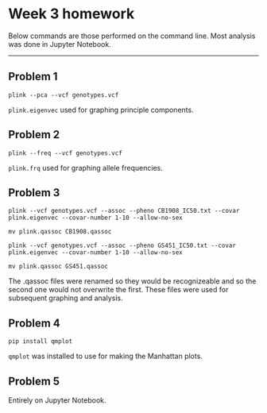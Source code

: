 # Week 3 homework

Below commands are those performed on the command line. Most analysis was done in Jupyter Notebook.
____________________________________________
## Problem 1
`plink --pca --vcf genotypes.vcf`

`plink.eigenvec` used for graphing principle components.

## Problem 2
`plink --freq --vcf genotypes.vcf`

`plink.frq` used for graphing allele frequencies.

## Problem 3
`plink --vcf genotypes.vcf --assoc --pheno CB1908_IC50.txt --covar plink.eigenvec --covar-number 1-10 --allow-no-sex`

`mv plink.qassoc CB1908.qassoc`

`plink --vcf genotypes.vcf --assoc --pheno GS451_IC50.txt --covar plink.eigenvec --covar-number 1-10 --allow-no-sex`

`mv plink.qassoc GS451.qassoc`

The .qassoc files were renamed so they would be recognizeable and so the second one would not overwrite the first. These files were used for subsequent graphing and analysis.

## Problem 4
`pip install qmplot`

`qmplot` was installed to use for making the Manhattan plots.

## Problem 5
Entirely on Jupyter Notebook.